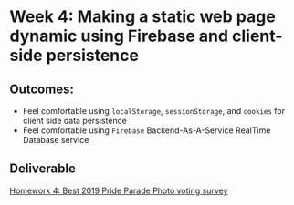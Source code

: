 # Week 4: Making a static web page dynamic using Firebase and client-side persistence

## Outcomes:
* Feel comfortable using  `localStorage`, `sessionStorage`, and `cookies` for client side data persistence
* Feel comfortable using `Firebase` Backend-As-A-Service RealTime Database service


## Deliverable
[Homework 4: Best 2019 Pride Parade Photo voting survey](./deliverables/hmwk-4-best-pride-parade-photo-vote.md)
